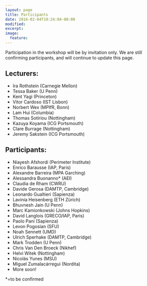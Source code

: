 ```yaml
---
layout: page
title: Participants
date: 2016-02-04T19:24:04-08:00
modified:
excerpt:
image:
  feature:
---
```


Participation in the workshop will be by invitation only.
We are still confirming participants, and will continue to update this
page.

## Lecturers:

* Ira Rothstein (Carnegie Mellon)
* Tessa Baker (U Penn)
* Kent Yagi (Princeton)
* Vitor Cardoso (IST Lisbon)
* Norbert Wex (MPIfR, Bonn)
* Lam Hui (Columbia)
* Thomas Sotiriou (Nottingham)
* Kazuya Koyama (ICG Portsmouth)
* Clare Burrage (Nottingham)
* Jeremy Sakstein (ICG Portsmouth)

## Participants:

* Niayesh Afshordi (Perimeter Institute)
* Enrico Barausse (IAP, Paris)
* Alexandre Barreira (MPA Garching)
* Alessandra Buonanno* (AEI)
* Claudia de Rham (CWRU)
* Davide Gerosa (DAMTP, Cambridge)
* Leonardo Gualtieri (Sapienza)
* Lavinia Heisenberg (ETH Zürich)
* Bhuvnesh Jain (U Penn)
* Marc Kamionkowski (Johns Hopkins)
* David Langlois (GRECO/IAP, Paris)
* Paolo Pani (Sapienza)
* Levon Pogosian (SFU)
* Noah Sennett (UMD)
* Ulrich Sperhake (DAMTP, Cambridge)
* Mark Trodden (U Penn)
* Chris Van Den Broeck (Nikhef)
* Helvi Witek (Nottingham)
* Nicolás Yunes (MSU)
* Miguel Zumalacárregui (Nordita)
* More soon!

\*=to be confirmed
